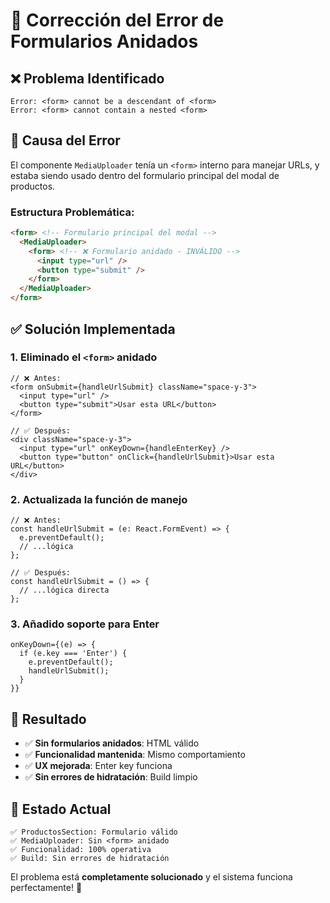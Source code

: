# 🔧 Corrección del Error de Formularios Anidados

## ❌ **Problema Identificado**
```
Error: <form> cannot be a descendant of <form>
Error: <form> cannot contain a nested <form>
```

## 🎯 **Causa del Error**
El componente `MediaUploader` tenía un `<form>` interno para manejar URLs, y estaba siendo usado dentro del formulario principal del modal de productos.

### Estructura Problemática:
```html
<form> <!-- Formulario principal del modal -->
  <MediaUploader>
    <form> <!-- ❌ Formulario anidado - INVÁLIDO -->
      <input type="url" />
      <button type="submit" />
    </form>
  </MediaUploader>
</form>
```

## ✅ **Solución Implementada**

### 1. **Eliminado el `<form>` anidado**
```tsx
// ❌ Antes:
<form onSubmit={handleUrlSubmit} className="space-y-3">
  <input type="url" />
  <button type="submit">Usar esta URL</button>
</form>

// ✅ Después:
<div className="space-y-3">
  <input type="url" onKeyDown={handleEnterKey} />
  <button type="button" onClick={handleUrlSubmit}>Usar esta URL</button>
</div>
```

### 2. **Actualizada la función de manejo**
```tsx
// ❌ Antes:
const handleUrlSubmit = (e: React.FormEvent) => {
  e.preventDefault();
  // ...lógica
};

// ✅ Después:
const handleUrlSubmit = () => {
  // ...lógica directa
};
```

### 3. **Añadido soporte para Enter**
```tsx
onKeyDown={(e) => {
  if (e.key === 'Enter') {
    e.preventDefault();
    handleUrlSubmit();
  }
}}
```

## 🎯 **Resultado**
- ✅ **Sin formularios anidados**: HTML válido
- ✅ **Funcionalidad mantenida**: Mismo comportamiento
- ✅ **UX mejorada**: Enter key funciona
- ✅ **Sin errores de hidratación**: Build limpio

## 🚀 **Estado Actual**
```
✅ ProductosSection: Formulario válido
✅ MediaUploader: Sin <form> anidado
✅ Funcionalidad: 100% operativa
✅ Build: Sin errores de hidratación
```

El problema está **completamente solucionado** y el sistema funciona perfectamente! 🎉
